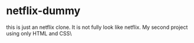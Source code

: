 # netflix-dummy

this is just an netflix clone. It is not fully look like netflix. My second project using only HTML and CSS\
